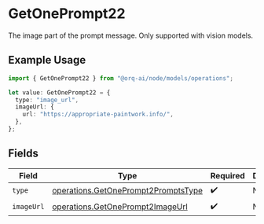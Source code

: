 # GetOnePrompt22

The image part of the prompt message. Only supported with vision models.

## Example Usage

```typescript
import { GetOnePrompt22 } from "@orq-ai/node/models/operations";

let value: GetOnePrompt22 = {
  type: "image_url",
  imageUrl: {
    url: "https://appropriate-paintwork.info/",
  },
};
```

## Fields

| Field                                                                                      | Type                                                                                       | Required                                                                                   | Description                                                                                |
| ------------------------------------------------------------------------------------------ | ------------------------------------------------------------------------------------------ | ------------------------------------------------------------------------------------------ | ------------------------------------------------------------------------------------------ |
| `type`                                                                                     | [operations.GetOnePrompt2PromptsType](../../models/operations/getoneprompt2promptstype.md) | :heavy_check_mark:                                                                         | N/A                                                                                        |
| `imageUrl`                                                                                 | [operations.GetOnePrompt2ImageUrl](../../models/operations/getoneprompt2imageurl.md)       | :heavy_check_mark:                                                                         | N/A                                                                                        |